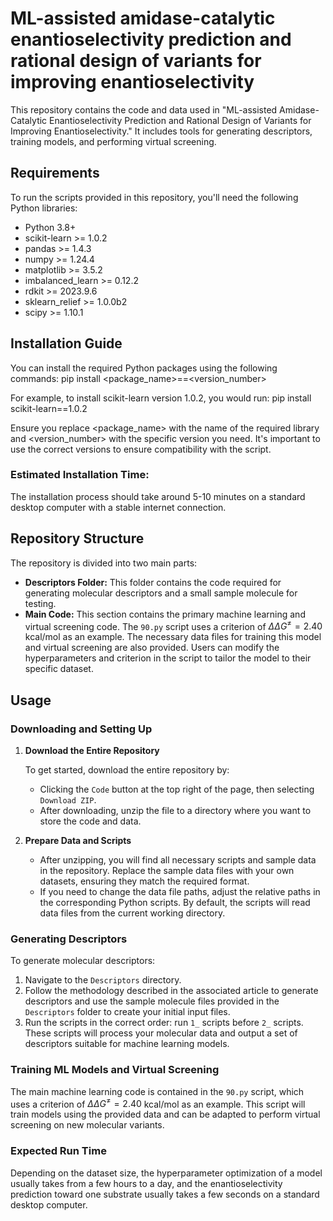 # ML-assisted amidase-catalytic enantioselectivity prediction and rational design of variants for improving enantioselectivity

This repository contains the code and data used in "ML-assisted Amidase-Catalytic Enantioselectivity Prediction and Rational Design of Variants for Improving Enantioselectivity." It includes tools for generating descriptors, training models, and performing virtual screening.

## Requirements

To run the scripts provided in this repository, you'll need the following Python libraries:
- Python  3.8+
- scikit-learn >= 1.0.2
- pandas >= 1.4.3
- numpy >= 1.24.4
- matplotlib >= 3.5.2
- imbalanced_learn >= 0.12.2
- rdkit >= 2023.9.6
- sklearn_relief >= 1.0.0b2
- scipy >= 1.10.1

## Installation Guide

You can install the required Python packages using the following commands: 
pip install <package_name>==<version_number>

  
For example, to install scikit-learn version 1.0.2, you would run:
pip install scikit-learn==1.0.2

Ensure you replace <package_name> with the name of the required library and <version_number> with the specific version you need. It's important to use the correct versions to ensure compatibility with the script.

### Estimated Installation Time:

The installation process should take around 5-10 minutes on a standard desktop computer with a stable internet connection.

## Repository Structure

The repository is divided into two main parts:
- **Descriptors Folder:** This folder contains the code required for generating molecular descriptors and a small sample molecule for testing.
- **Main Code:** This section contains  the primary machine learning and virtual screening code. The `90.py` script uses a criterion of $\Delta \Delta G^{\neq} = 2.40$ kcal/mol as an example. The necessary data files for training this model and virtual screening are also provided. Users can modify the hyperparameters and criterion in the script to tailor the model to their specific dataset.

## Usage

### Downloading and Setting Up

1. **Download the Entire Repository**

   To get started, download the entire repository by:
   - Clicking the `Code` button at the top right of the page, then selecting `Download ZIP`.
   - After downloading, unzip the file to a directory where you want to store the code and data.

2. **Prepare Data and Scripts**

   - After unzipping, you will find all necessary scripts and sample data in the repository. Replace the sample data files with your own datasets, ensuring they match the required format.
   - If you need to change the data file paths, adjust the relative paths in the corresponding Python scripts. By default, the scripts will read data files from the current working directory.

### Generating Descriptors

To generate molecular descriptors:

1. Navigate to the `Descriptors` directory.
2. Follow the methodology described in the associated article to generate descriptors and use the sample molecule files provided in the `Descriptors` folder to create your initial input files.
3. Run the scripts in the correct order: run `1_` scripts before `2_` scripts.
These scripts will process your molecular data and output a set of descriptors suitable for machine learning models.

### Training ML Models and Virtual Screening

The main machine learning code is contained in the `90.py` script, which uses a criterion of $\Delta \Delta G^{\neq} = 2.40$ kcal/mol as an example. This script will train models using the provided data and can be adapted to perform virtual screening on new molecular variants.

### Expected Run Time

Depending on the dataset size, the hyperparameter optimization of a model usually takes from a few hours to a day, and the enantioselectivity prediction toward one substrate usually takes a few seconds on a standard desktop computer.
